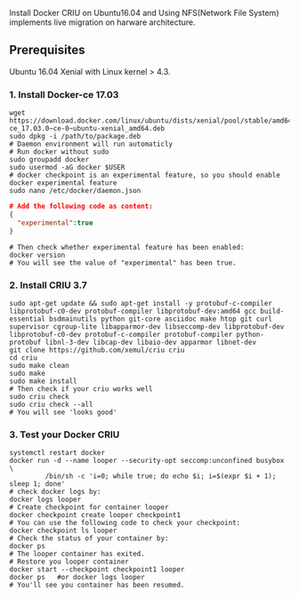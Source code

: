 Install Docker CRIU on Ubuntu16.04 and Using NFS(Network File System) implements live migration on harware architecture.
## Prerequisites

Ubuntu 16.04 Xenial with Linux kernel > 4.3.

### 1. Install Docker-ce 17.03
```bash/shell
wget https://download.docker.com/linux/ubuntu/dists/xenial/pool/stable/amd64/docker-ce_17.03.0~ce-0~ubuntu-xenial_amd64.deb
sudo dpkg -i /path/to/package.deb
# Daemon environment will run automaticly
# Run docker without sudo
sudo groupadd docker
sudo usermod -aG docker $USER
# docker checkpoint is an experimental feature, so you should enable docker experimental feature
sudo nano /etc/docker/daemon.json
```
```Json
# Add the following code as content:
{
  "experimental":true
}
```
```bash/shell
# Then check whether experimental feature has been enabled:
docker version
# You will see the value of "experimental" has been true.
```
### 2. Install CRIU 3.7
```bash/shell
sudo apt-get update && sudo apt-get install -y protobuf-c-compiler libprotobuf-c0-dev protobuf-compiler libprotobuf-dev:amd64 gcc build-essential bsdmainutils python git-core asciidoc make htop git curl supervisor cgroup-lite libapparmor-dev libseccomp-dev libprotobuf-dev libprotobuf-c0-dev protobuf-c-compiler protobuf-compiler python-protobuf libnl-3-dev libcap-dev libaio-dev apparmor libnet-dev
git clone https://github.com/xemul/criu criu
cd criu
sudo make clean
sudo make 
sudo make install
# Then check if your criu works well
sudo criu check
sudo criu check --all
# You will see 'looks good'
```
### 3. Test your Docker CRIU
```bash/shell
systemctl restart docker
docker run -d --name looper --security-opt seccomp:unconfined busybox  \
         /bin/sh -c 'i=0; while true; do echo $i; i=$(expr $i + 1); sleep 1; done'
# check docker logs by:
docker logs looper
# Create checkpoint for container looper
docker checkpoint create looper checkpoint1
# You can use the following code to check your checkpoint:
docker checkpoint ls looper
# Check the status of your container by:
docker ps
# The looper container has exited. 
# Restore you looper container
docker start --checkpoint checkpoint1 looper
docker ps   #or docker logs looper
# You'll see you container has been resumed.
```

